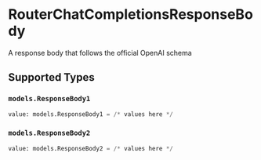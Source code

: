 # RouterChatCompletionsResponseBody

A response body that follows the official OpenAI schema


## Supported Types

### `models.ResponseBody1`

```python
value: models.ResponseBody1 = /* values here */
```

### `models.ResponseBody2`

```python
value: models.ResponseBody2 = /* values here */
```

